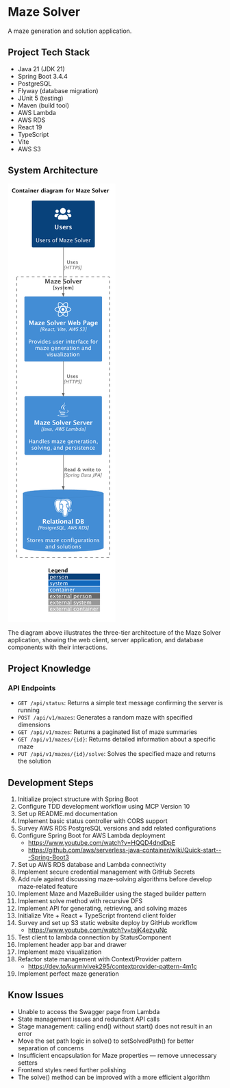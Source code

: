 # Maze Solver

A maze generation and solution application.

## Project Tech Stack

- Java 21 (JDK 21)
- Spring Boot 3.4.4
- PostgreSQL
- Flyway (database migration)
- JUnit 5 (testing)
- Maven (build tool)
- AWS Lambda
- AWS RDS
- React 19
- TypeScript
- Vite
- AWS S3

## System Architecture

![Maze Solver Container Diagram](diagrams/maze-solver-container-diagram.png)

The diagram above illustrates the three-tier architecture of the Maze Solver application, showing the web client, server application, and database components with their interactions.

## Project Knowledge

### API Endpoints

- `GET /api/status`: Returns a simple text message confirming the server is running
- `POST /api/v1/mazes`: Generates a random maze with specified dimensions
- `GET /api/v1/mazes`: Returns a paginated list of maze summaries
- `GET /api/v1/mazes/{id}`: Returns detailed information about a specific maze
- `PUT /api/v1/mazes/{id}/solve`: Solves the specified maze and returns the solution

## Development Steps

1. Initialize project structure with Spring Boot
2. Configure TDD development workflow using MCP Version 10
3. Set up README.md documentation
4. Implement basic status controller with CORS support
5. Survey AWS RDS PostgreSQL versions and add related configurations
6. Configure Spring Boot for AWS Lambda deployment
   - https://www.youtube.com/watch?v=HQQD4dndDpE
   - https://github.com/aws/serverless-java-container/wiki/Quick-start---Spring-Boot3
7. Set up AWS RDS database and Lambda connectivity
8. Implement secure credential management with GitHub Secrets
9. Add rule against discussing maze-solving algorithms before develop maze-related feature
10. Implement Maze and MazeBuilder using the staged builder pattern
11. Implement solve method with recursive DFS
12. Implement API for generating, retrieving, and solving mazes
13. Initialize Vite + React + TypeScript frontend client folder
14. Survey and set up S3 static website deploy by GitHub workflow
    - https://www.youtube.com/watch?v=tajK4ezyuNc
15. Test client to lambda connection by StatusComponent
16. Implement header app bar and drawer
17. Implement maze visualization
18. Refactor state management with Context/Provider pattern
    - https://dev.to/kurmivivek295/contextprovider-pattern-4m1c
19. Implement perfect maze generation

## Know Issues

* Unable to access the Swagger page from Lambda
* State management issues and redundant API calls
* Stage management: calling end() without start() does not result in an error
* Move the set path logic in solve() to setSolvedPath() for better separation of concerns
* Insufficient encapsulation for Maze properties — remove unnecessary setters
* Frontend styles need further polishing
* The solve() method can be improved with a more efficient algorithm
